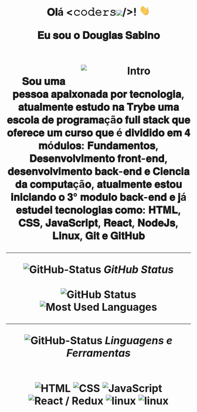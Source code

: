 <h1 align="center">𝐎𝐥á <𝚌𝚘𝚍𝚎𝚛𝚜<img src="https://github.com/TheDudeThatCode/TheDudeThatCode/blob/master/Assets/Earth.gif" width="24px">/>! <img src="https://raw.githubusercontent.com/ABSphreak/ABSphreak/master/gifs/Hi.gif" width="30px">
  
𝐄𝐮 𝐬𝐨𝐮 𝐨 𝐃𝐨𝐮𝐠𝐥𝐚𝐬 𝐒𝐚𝐛𝐢𝐧𝐨
  
  <br />
  
<img align="right" width=300px alt="Intro" src="https://c.tenor.com/W9_8dfFmyr0AAAAM/pixel-game.gif" />
  
𝐒𝐨𝐮 𝐮𝐦𝐚 𝐩𝐞𝐬𝐬𝐨𝐚 𝐚𝐩𝐚𝐢𝐱𝐨𝐧𝐚𝐝𝐚 𝐩𝐨𝐫 𝐭𝐞𝐜𝐧𝐨𝐥𝐨𝐠𝐢𝐚, 𝐚𝐭𝐮𝐚𝐥𝐦𝐞𝐧𝐭𝐞 𝐞𝐬𝐭𝐮𝐝𝐨 𝐧𝐚 𝐓𝐫𝐲𝐛𝐞 𝐮𝐦𝐚 𝐞𝐬𝐜𝐨𝐥𝐚 𝐝𝐞 𝐩𝐫𝐨𝐠𝐫𝐚𝐦𝐚çã𝐨 𝐟𝐮𝐥𝐥 𝐬𝐭𝐚𝐜𝐤 𝐪𝐮𝐞 𝐨𝐟𝐞𝐫𝐞𝐜𝐞 𝐮𝐦 𝐜𝐮𝐫𝐬𝐨 𝐪𝐮𝐞 é 𝐝𝐢𝐯𝐢𝐝𝐢𝐝𝐨 𝐞𝐦 𝟒 𝐦ó𝐝𝐮𝐥𝐨𝐬: 𝐅𝐮𝐧𝐝𝐚𝐦𝐞𝐧𝐭𝐨𝐬, 𝐃𝐞𝐬𝐞𝐧𝐯𝐨𝐥𝐯𝐢𝐦𝐞𝐧𝐭𝐨 𝐟𝐫𝐨𝐧𝐭-𝐞𝐧𝐝, 𝐝𝐞𝐬𝐞𝐧𝐯𝐨𝐥𝐯𝐢𝐦𝐞𝐧𝐭𝐨 𝐛𝐚𝐜𝐤-𝐞𝐧𝐝 𝐞 𝐂𝐢𝐞𝐧𝐜𝐢𝐚 𝐝𝐚 𝐜𝐨𝐦𝐩𝐮𝐭𝐚çã𝐨, 𝐚𝐭𝐮𝐚𝐥𝐦𝐞𝐧𝐭𝐞 𝐞𝐬𝐭𝐨𝐮 𝐢𝐧𝐢𝐜𝐢𝐚𝐧𝐝𝐨 𝐨 𝟑° 𝐦𝐨𝐝𝐮𝐥𝐨 𝐛𝐚𝐜𝐤-𝐞𝐧𝐝 𝐞 𝐣á 𝐞𝐬𝐭𝐮𝐝𝐞𝐢 𝐭𝐞𝐜𝐧𝐨𝐥𝐨𝐠𝐢𝐚𝐬 𝐜𝐨𝐦𝐨: 𝐇𝐓𝐌𝐋, 𝐂𝐒𝐒, 𝐉𝐚𝐯𝐚𝐒𝐜𝐫𝐢𝐩𝐭, 𝐑𝐞𝐚𝐜𝐭, 𝐍𝐨𝐝𝐞𝐉𝐬, 𝐋𝐢𝐧𝐮𝐱, 𝐆𝐢𝐭 𝐞 𝐆𝐢𝐭𝐇𝐮𝐛
  
<hr>
<p align="center">
<img src="https://media.giphy.com/media/8UHRm5oY4k4FDxq5QG/giphy.gif" width="30px" alt="GitHub-Status"/>&nbsp;<i><b>GitHub Status</b></i><br>
  <br>
<img src="https://github-readme-stats.vercel.app/api?username=DouglasSabino&count_private=true&show_icons=true&theme=great-gatsby" width="420px" alt="GitHub Status"/>
<img src = "https://github-readme-stats.vercel.app/api/top-langs/?username=DouglasSabino&show_icons=true&layout=compact&theme=great-gatsby" width="350px" alt="Most Used Languages">
</p>
  
  <hr>
<p align="center">
<img src="https://media.giphy.com/media/8UHRm5oY4k4FDxq5QG/giphy.gif" width="30px" alt="GitHub-Status"/>&nbsp;<i><b>Linguagens e Ferramentas</b></i><br>
  <br>
  
  <p align="center">
    <img src="https://logodownload.org/wp-content/uploads/2016/10/html5-logo.png" alt="HTML" width="80px">
    <img src="https://logodownload.org/wp-content/uploads/2017/04/css-3-logo.png" alt="CSS" width="80px">
    <img src="https://upload.wikimedia.org/wikipedia/commons/thumb/9/99/Unofficial_JavaScript_logo_2.svg/2048px-Unofficial_JavaScript_logo_2.svg.png" alt="JavaScript" width="80px">
      <img src="https://miro.medium.com/max/1400/1*HBoFpeOTCuIDQMKsSpYN7A.png" alt="React / Redux" width="200px">
       <img src="https://www.shareicon.net/data/128x128/2016/06/20/606964_github_4096x4096.png" alt="linux" width="100px">
    <img src="https://logosmarcas.net/wp-content/uploads/2020/09/Linux-Logo-650x366.png" alt="linux" width="180px">
 
  </p>
  
